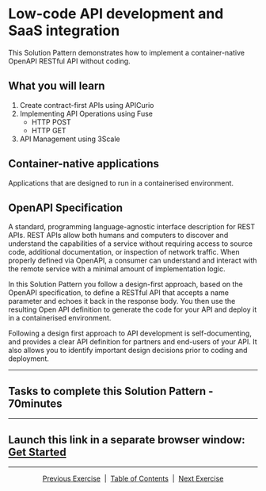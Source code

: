 # Low-code API development and SaaS integration

This Solution Pattern demonstrates how to implement a container-native OpenAPI RESTful API without coding.

## What you will learn

1. Create contract-first APIs using APICurio
2. Implementing API Operations using Fuse
    * HTTP POST
    * HTTP GET
3. API Management using 3Scale

## Container-native applications

Applications that are designed to run in a containerised environment.

## OpenAPI Specification

A standard, programming language-agnostic interface description for REST APIs. REST APIs allow both humans and computers to discover and understand the capabilities of a service without requiring access to source code, additional documentation, or inspection of network traffic. When properly defined via OpenAPI, a consumer can understand and interact with the remote service with a minimal amount of implementation logic.

In this Solution Pattern you follow a design-first approach, based on the OpenAPI specification, to define a RESTful API that accepts a name parameter and echoes it back in the response body. You then use the resulting Open API definition to generate the code for your API and deploy it in a containerised environment.

Following a design first approach to API development is self-documenting, and provides a clear API definition for partners and end-users of your API. It also allows you to identify important design decisions prior to coding and deployment.
___
## Tasks to complete this Solution Pattern - 70minutes
___
## Launch this link in a separate browser window: [Get Started][1]
___
<p align="center">
  <a href="/README.md">Previous Exercise</a> &nbsp;|
  &nbsp;<a href="/README.md">Table of Contents</a> &nbsp;|
  &nbsp;<a href="/02%20-%20Get%20Started.MD">Next Exercise</a>
</p>

[1]: https://tutorial-web-app-webapp.apps.dfw-5ff5.example.opentlc.com
[2]: https://fuse-b9c0472d-e149-11ea-b6ca-0a580a010007.apps.dfw-5ff5.example.opentlc.com/
[3]: https://3scale-admin.apps.dfw-5ff5.example.opentlc.com/
